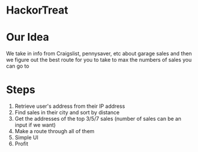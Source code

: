 # HackorTreat

# Our Idea
We take in info from Craigslist, pennysaver, etc about garage sales and then we figure out the best route for you to take to max the numbers of sales you can go to


# Steps

1. Retrieve user's address from their IP address
2. Find sales in their city and sort by distance
3. Get the addresses of the top 3/5/7 sales (number of sales can be an input if we want)
4. Make a route through all of them
5. Simple UI
6. Profit

